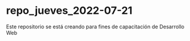 # repo_jueves_2022-07-21
Este repositorio se está creando para fines de capacitación de Desarrollo Web
